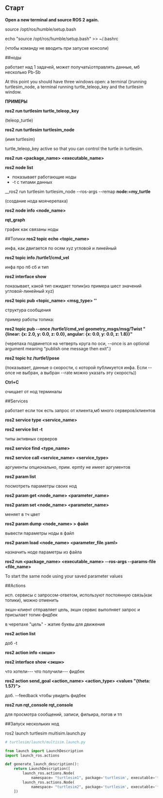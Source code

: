 ## Старт
__Open a new terminal and source ROS 2 again.__

source /opt/ros/humble/setup.bash

echo "source /opt/ros/humble/setup.bash" >> ~/.bashrc

(чтобы команду не вводить при запуске консоли)


##ноды

работает над 1 задачей, может получать\отправлять данные, мб несколько Pb-Sb

At this point you should have three windows open: a terminal ()running turtlesim_node, 
a terminal running turtle_teleop_key and the turtlesim window. 

__ПРИМЕРЫ__

__ros2 run turtlesim turtle_teleop_key__

(teleop_turtle)

__ros2 run turtlesim turtlesim_node__

(имя turtlesim)

turtle_teleop_key active so that you can control the turtle in turtlesim.

__ros2 run <package_name> <executable_name>__

__ros2 node list__

- показывает работающие ноды
- -t с типами данных
  
  
__ros2 run turtlesim turtlesim_node --ros-args --remap __node:=my_turtle__

(создание нода моячерепаха)


__ros2 node info <node_name>__

__rqt_graph__

график как связаны ноды

##Топики
__ros2 topic echo <topic_name>__

инфа, как двигается по осям xyz угловой и линейный


__ros2 topic info /turtle1/cmd_vel__

инфа про пб сб и тип


__ros2 interface show <msg type>__

показывает, какой тип ожидает топик(из примера шест значений угловой-линейный xyz)


__ros2 topic pub <topic_name> <msg_type> '<args>'__

структура сообщения


пример работы топика:

__ros2 topic pub --once /turtle1/cmd_vel geometry_msgs/msg/Twist "{linear: {x: 2.0, y: 0.0, z: 0.0}, angular: {x: 0.0, y: 0.0, z: 1.8}}"__

(черепаха подвинется на четверть круга по оси, --once is an optional argument meaning “publish one message then exit”.)

__ros2 topic hz /turtle1/pose__

(показывает, данные о скорости, с которой публикуется инфа. Если --once не выбран, а выбран --rate можно указать эту скорость))


 __Ctrl+C__ 

 очищает от нод терминалы

 ##Services

 работает если ток есть запрос от клиента,мб много серверов/клиентов

__ros2 service type <service_name>__


__ros2 service list -t__

типы активных серверов

__ros2 service find <type_name>__

__ros2 service call <service_name> <service_type> <arguments>__

аргументы опционально, прим. epmty не имеет аргументов

__ros2 param list__

посмотреть параметры своих нод

__ros2 param get <node_name> <parameter_name>__


__ros2 param set <node_name> <parameter_name> <value>__

меняет в тч цвет


__ros2 param dump <node_name> > файл__

вывести параметры ноды в файл


__ros2 param load <node_name> <parameter_file.yaml>__

назначить ноде параметры из файла


__ros2 run <package_name> <executable_name> --ros-args --params-file <file_name>__

To start the same node using your saved parameter values


##Actions

исп. сервисы с запросом-ответом, используют постоянную связь(как топики),  можно отменить

экшн-клиент отправляет цель, экшн сервис выполняет запрос и присылает топик-фидбек

в черепахе "цель" - жатие буквы для движения


__ros2 action list__

доб -t

__ros2 action info <экшн>__


__ros2 interface show <экшн>__

что хотели--- что получили--- фидбек


__ros2 action send_goal <action_name> <action_type> <values "{theta: 1.57}">__

доб. --feedback чтобы увидеть фидбек


__ros2 run rqt_console rqt_console__

для просмотра сообщений, записи, фильира, логов и тп


##Запуск нескольких нод

ros2 launch turtlesim multisim.launch.py

```python
# turtlesim/launch/multisim.launch.py

from launch import LaunchDescription
import launch_ros.actions

def generate_launch_description():
    return LaunchDescription([
        launch_ros.actions.Node(
            namespace= "turtlesim1", package='turtlesim', executable='turtlesim_node', output='screen'),
        launch_ros.actions.Node(
            namespace= "turtlesim2", package='turtlesim', executable='turtlesim_node', output='screen'),
    ])
```
































 

